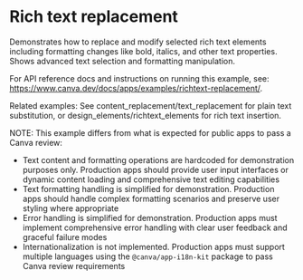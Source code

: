 # Rich text replacement

Demonstrates how to replace and modify selected rich text elements including formatting changes like bold, italics, and other text properties. Shows advanced text selection and formatting manipulation.

For API reference docs and instructions on running this example, see: https://www.canva.dev/docs/apps/examples/richtext-replacement/.

Related examples: See content_replacement/text_replacement for plain text substitution, or design_elements/richtext_elements for rich text insertion.

NOTE: This example differs from what is expected for public apps to pass a Canva review:

- Text content and formatting operations are hardcoded for demonstration purposes only. Production apps should provide user input interfaces or dynamic content loading and comprehensive text editing capabilities
- Text formatting handling is simplified for demonstration. Production apps should handle complex formatting scenarios and preserve user styling where appropriate
- Error handling is simplified for demonstration. Production apps must implement comprehensive error handling with clear user feedback and graceful failure modes
- Internationalization is not implemented. Production apps must support multiple languages using the `@canva/app-i18n-kit` package to pass Canva review requirements
